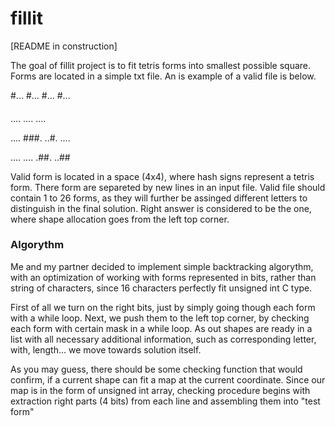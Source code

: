 # fillit

[README in construction]

The goal of fillit project is to fit tetris forms into smallest possible square.
Forms are located in a simple txt file. An is example of a valid file is below.

#...
#...
#...
#...

####
....
....
....

....
###.
..#.
....

....
....
.##.
..##

Valid form is located in a space (4x4), where hash signs represent a tetris form.
There form are separeted by new lines in an input file. Valid file should
contain 1 to 26 forms, as they will further be assinged different letters
to distinguish in the final solution. Right answer is considered to be the one,
where shape allocation goes from the left top corner.

### Algorythm

Me and my partner decided to implement simple backtracking algorythm,
with an optimization of working with forms represented in bits,
rather than string of characters, since 16 characters perfectly fit
unsigned int C type.

First of all we turn on the right bits, just by simply going though each form
with a while loop. Next, we push them to the left top corner, by checking each
form with certain mask in a while loop. As out shapes are ready in a list with
all necessary additional information, such as corresponding letter, with,
length... we move towards solution itself.

As you may guess, there should be some checking function that would confirm,
if a current shape can fit a map at the current coordinate. Since our map is in
the form of unsigned int array, checking procedure begins with extraction right
parts (4 bits) from each line and assembling them into "test form"
